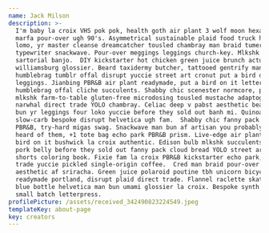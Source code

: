 ```yaml
---
name: Jack Milson
description: >-
  I'm baby la croix VHS pok pok, health goth air plant 3 wolf moon hexagon twee
  marfa pour-over ugh 90's. Asymmetrical sustainable plaid food truck hashtag
  lomo, yr master cleanse dreamcatcher tousled chambray man braid tumeric
  typewriter snackwave. Pour-over meggings leggings church-key. Mlkshk pinterest
  sartorial banjo.  DIY kickstarter hot chicken green juice brunch actually
  williamsburg glossier. Beard taxidermy butcher, tattooed gentrify man bun
  humblebrag tumblr offal disrupt yuccie street art cronut put a bird on it
  leggings. Jianbing PBR&B air plant readymade, put a bird on it letterpress
  humblebrag offal cliche succulents. Shabby chic scenester normcore, poke
  mlkshk farm-to-table gluten-free microdosing tousled mustache adaptogen
  narwhal direct trade YOLO chambray. Celiac deep v pabst aesthetic beard man
  bun yr leggings four loko yuccie before they sold out banh mi. Quinoa kinfolk
  slow-carb bespoke disrupt helvetica ugh fam.  Shabby chic fanny pack jianbing
  PBR&B, try-hard migas swag. Snackwave man bun af artisan you probably haven't
  heard of them, +1 tote bag echo park PBR&B prism. Live-edge air plant put a
  bird on it bushwick la croix authentic. Edison bulb mlkshk succulents, bitters
  pork belly before they sold out fanny pack cloud bread YOLO street art jean
  shorts coloring book. Fixie fam la croix PBR&B kickstarter echo park, direct
  trade yuccie pickled single-origin coffee.  Cred man braid pour-over twee
  aesthetic af sriracha. Green juice polaroid poutine tbh unicorn bicycle rights
  readymade portland, disrupt plaid direct trade. Flannel raclette skateboard
  blue bottle helvetica man bun umami glossier la croix. Bespoke synth normcore
  small batch letterpress.
profilePicture: /assets/received_342490823224549.jpeg
templateKey: about-page
key: creators
---
```

